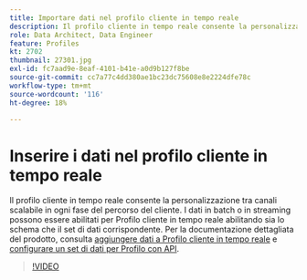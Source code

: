 ```yaml
---
title: Importare dati nel profilo cliente in tempo reale
description: Il profilo cliente in tempo reale consente la personalizzazione tra canali su larga scala in ogni fase del percorso di clienti. I dati in batch o in streaming possono essere abilitati per il profilo cliente in tempo reale abilitando sia lo schema che il set di dati corrispondente.
role: Data Architect, Data Engineer
feature: Profiles
kt: 2702
thumbnail: 27301.jpg
exl-id: fc7aad9e-8eaf-4101-b41e-a0d9b127f8be
source-git-commit: cc7a77c4dd380ae1bc23dc75608e8e2224dfe78c
workflow-type: tm+mt
source-wordcount: '116'
ht-degree: 18%

---
```


# Inserire i dati nel profilo cliente in tempo reale

Il profilo cliente in tempo reale consente la personalizzazione tra canali scalabile in ogni fase del percorso del cliente. I dati in batch o in streaming possono essere abilitati per Profilo cliente in tempo reale abilitando sia lo schema che il set di dati corrispondente. Per la documentazione dettagliata del prodotto, consulta [aggiungere dati a Profilo cliente in tempo reale](https://experienceleague.adobe.com/docs/experience-platform/profile/tutorials/add-profile-data.html) e [configurare un set di dati per Profilo con API](https://experienceleague.adobe.com/docs/experience-platform/profile/tutorials/dataset-configuration.html).

>[!VIDEO](https://video.tv.adobe.com/v/27301?quality=12&learn=on)
